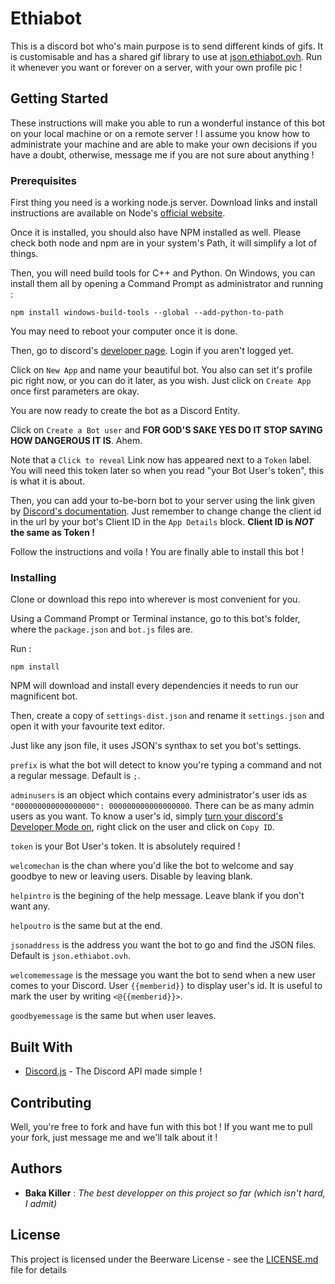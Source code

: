 # Ethiabot

This is a discord bot who's main purpose is to send different kinds of gifs. It is customisable and has a shared gif library
to use at [json.ethiabot.ovh](http://json.ethiabot.ovh/gifs.json). Run it whenever you want or forever on a server, with your own
profile pic !

## Getting Started

These instructions will make you able to run a wonderful instance of this bot on your local machine or on a remote server ! I assume
you know how to administrate your machine and are able to make your own decisions if you have a doubt, otherwise, message me if you
are not sure about anything !

### Prerequisites

First thing you need is a working node.js server. Download links and install instructions are available on Node's
[official website](https://nodejs.org/en/download/).

Once it is installed, you should also have NPM installed as well. Please check both node and npm are in your system's Path, it will
simplify a lot of things.

Then, you will need build tools for C++ and Python. On Windows, you can install them all by opening a Command Prompt as administrator
and running :

```
npm install windows-build-tools --global --add-python-to-path
```

You may need to reboot your computer once it is done.

Then, go to discord's [developer page](https://discordapp.com/developers/applications/me). Login if you aren't logged yet.

Click on `New App` and name your beautiful bot. You also can set it's profile pic right now, or you can do it later, as you wish.
Just click on `Create App` once first parameters are okay.

You are now ready to create the bot as a Discord Entity.

Click on `Create a Bot user` and **FOR GOD'S SAKE YES DO IT STOP SAYING HOW DANGEROUS IT IS**. Ahem.

Note that a `Click to reveal` Link now has appeared next to a `Token` label. You will need this token later so when you read
"your Bot User's token", this is what it is about.

Then, you can add your to-be-born bot to your server using the link given by
[Discord's documentation](https://discordapp.com/developers/docs/topics/oauth2#adding-bots-to-guilds).
Just remember to change change the client id in the url by your bot's Client ID in the `App Details` block. **Client ID is
*NOT* the same as Token !**

Follow the instructions and voila ! You are finally able to install this bot !

### Installing

Clone or download this repo into wherever is most convenient for you.

Using a Command Prompt or Terminal instance, go to this bot's folder, where the `package.json` and `bot.js` files are.

Run :
```
npm install
```

NPM will download and install every dependencies it needs to run our magnificent bot.

Then, create a copy of `settings-dist.json` and rename it `settings.json` and open it with your favourite text editor.

Just like any json file, it uses JSON's synthax to set you bot's settings.

`prefix` is what the bot will detect to know you're typing a command and not a regular message. Default is `;`.

`adminusers` is an object which contains every administrator's user ids as `"000000000000000000": 000000000000000000`. There can be
as many admin users as you want. To know a user's id, simply
[turn your discord's Developer Mode on](https://discordia.me/developer-mode), right click on the user and click on `Copy ID`.

`token` is your Bot User's token. It is absolutely required !

`welcomechan` is the chan where you'd like the bot to welcome and say goodbye to new or leaving users. Disable by leaving blank.

`helpintro` is the begining of the help message. Leave blank if you don't want any.

`helpoutro` is the same but at the end.

`jsonaddress` is the address you want the bot to go and find the JSON files. Default is `json.ethiabot.ovh`.

`welcomemessage` is the message you want the bot to send when a new user comes to your Discord. User `{{memberid}}` to display
user's id. It is useful to mark the user by writing `<@{{memberid}}>`.

`goodbyemessage` is the same but when user leaves.

## Built With

* [Discord.js](https://discord.js.org/) - The Discord API made simple !

## Contributing

Well, you're free to fork and have fun with this bot ! If you want me to pull your fork, just message me and we'll talk about it !

## Authors

* **Baka Killer** : *The best developper on this project so far (which isn't hard, I admit)*

## License

This project is licensed under the Beerware License - see the [LICENSE.md](LICENSE.md) file for details
